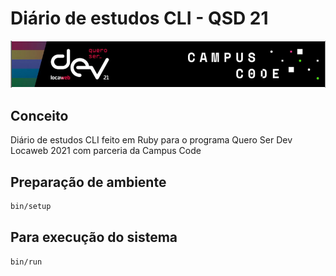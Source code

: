 # Diário de estudos CLI - QSD 21
[<img src="/images/qsd2021.png"/>](/images/qsd2021.png)

## Conceito

Diário de estudos CLI feito em Ruby para o programa Quero Ser Dev Locaweb 2021 com parceria da Campus Code

## Preparação de ambiente

```bash
bin/setup
```

## Para execução do sistema

```bash
bin/run
```